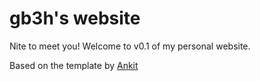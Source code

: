 # gb3h's website 

Nite to meet you! Welcome to v0.1 of my personal website.

Based on the template by [Ankit](http://ankitsultana.com/researcher)
